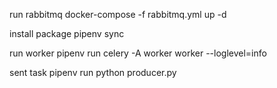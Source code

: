 run rabbitmq
    docker-compose -f rabbitmq.yml up -d


install package
    pipenv sync


run worker
    pipenv run celery -A worker worker --loglevel=info


sent task
    pipenv run python producer.py